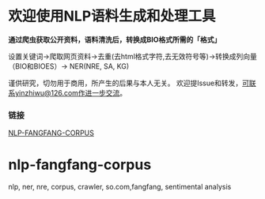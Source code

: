 # 欢迎使用NLP语料生成和处理工具

**通过爬虫获取公开资料，语料清洗后，转换成BIO格式所需的「格式」**

设置关键词->爬取网页资料->去重(去html格式字符,去无效符号等)->转换成列向量（BIO和BIOES）-> NER(NRE, SA, KG)

谨供研究，切勿用于商用，所产生的后果与本人无关。
欢迎提Issue和转发，可联系yinzhiwu@126.com作进一步交流。

### 链接
[NLP-FANGFANG-CORPUS](https://github.com/jackyin68/nlp-fangfang-corpus)



# nlp-fangfang-corpus
nlp, ner, nre, corpus, crawler, so.com,fangfang, sentimental analysis
